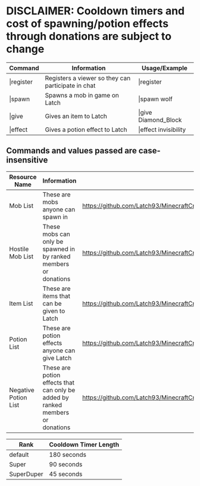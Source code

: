 # DISCLAIMER: Cooldown timers and cost of spawning/potion effects through donations are subject to change

Command | Information | Usage/Example
------ | ------- | -------
\|register | Registers a viewer so they can participate in chat | \|register
\|spawn | Spawns a mob in game on Latch | \|spawn wolf
\|give | Gives an item to Latch | \|give Diamond_Block
\|effect | Gives a potion effect to Latch | \|effect invisibility 

## Commands and values passed are case-insensitive

Resource Name | Information | Link
------ | ------- | -------
Mob List | These are mobs anyone can spawn in | https://github.com/Latch93/MinecraftCrowdControl/blob/master/mobList.yml
Hostile Mob List | These mobs can only be spawned in by ranked members or donations | https://github.com/Latch93/MinecraftCrowdControl/blob/master/hostileMobList.yml
Item List | These are items that can be given to Latch | https://github.com/Latch93/MinecraftCrowdControl/blob/master/itemList.yml
Potion List | These are potion effects anyone can give Latch | https://github.com/Latch93/MinecraftCrowdControl/blob/master/potionList.yml
Negative Potion List | These are potion effects that can only be added by ranked members or donations | https://github.com/Latch93/MinecraftCrowdControl/blob/master/negativePotionEffectsList.yml

Rank  | Cooldown Timer Length 
------ | ------- 
default | 180 seconds
Super | 90 seconds
SuperDuper | 45 seconds
